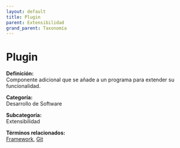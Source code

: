 ```yaml
---
layout: default
title: Plugin
parent: Extensibilidad
grand_parent: Taxonomía
---
```


# Plugin

**Definición:**  
Componente adicional que se añade a un programa para extender su funcionalidad.

**Categoría:**  
Desarrollo de Software

**Subcategoría:**  
Extensibilidad

**Términos relacionados:**  
[Framework](https://maleniski.github.io/diccionario-angl-tec-mx/docs/taxonomia/desarrollo-de-software/extensibilidad/framework.html), [Git](https://maleniski.github.io/diccionario-angl-tec-mx/docs/taxonomia/desarrollo-de-software/extensibilidad/git.html)
